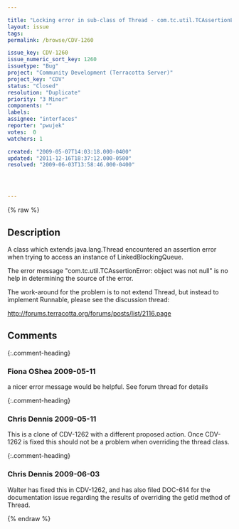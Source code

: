 ```yaml
---

title: "Locking error in sub-class of Thread - com.tc.util.TCAssertionError: object was not null"
layout: issue
tags: 
permalink: /browse/CDV-1260

issue_key: CDV-1260
issue_numeric_sort_key: 1260
issuetype: "Bug"
project: "Community Development (Terracotta Server)"
project_key: "CDV"
status: "Closed"
resolution: "Duplicate"
priority: "3 Minor"
components: ""
labels: 
assignee: "interfaces"
reporter: "pwujek"
votes:  0
watchers: 1

created: "2009-05-07T14:03:18.000-0400"
updated: "2011-12-16T18:37:12.000-0500"
resolved: "2009-06-03T13:58:46.000-0400"




---
```


{% raw %}

## Description

<div markdown="1" class="description">

A class which extends java.lang.Thread encountered an assertion error when trying to access an instance of LinkedBlockingQueue.

The error message "com.tc.util.TCAssertionError: object was not null" is no help in determining the source of the error.

The work-around for the problem is to not extend Thread, but instead to implement Runnable, please see the discussion thread:

http://forums.terracotta.org/forums/posts/list/2116.page

</div>

## Comments


{:.comment-heading}
### **Fiona OShea** <span class="date">2009-05-11</span>

<div markdown="1" class="comment">

a nicer error message would be helpful. See forum thread for details

</div>


{:.comment-heading}
### **Chris Dennis** <span class="date">2009-05-11</span>

<div markdown="1" class="comment">

This is a clone of CDV-1262 with a different proposed action.  Once CDV-1262 is fixed this should not be a problem when overriding the thread class.

</div>


{:.comment-heading}
### **Chris Dennis** <span class="date">2009-06-03</span>

<div markdown="1" class="comment">

Walter has fixed this in CDV-1262, and has also filed DOC-614 for the documentation issue regarding the results of overriding the getId method of Thread.

</div>



{% endraw %}
